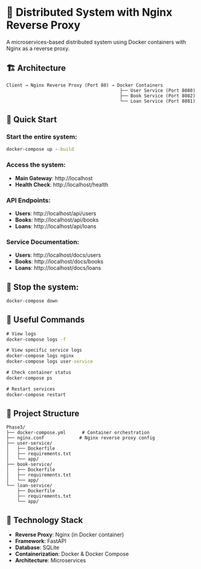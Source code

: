 # 🐳 Distributed System with Nginx Reverse Proxy

A microservices-based distributed system using Docker containers with Nginx as a reverse proxy.

## 🏗️ Architecture

```
Client → Nginx Reverse Proxy (Port 80) → Docker Containers
                                          ├── User Service (Port 8080)
                                          ├── Book Service (Port 8082)
                                          └── Loan Service (Port 8081)
```

## 🚀 Quick Start

### Start the entire system:
```cmd
docker-compose up --build
```

### Access the system:
- **Main Gateway**: http://localhost
- **Health Check**: http://localhost/health

### API Endpoints:
- **Users**: http://localhost/api/users
- **Books**: http://localhost/api/books
- **Loans**: http://localhost/api/loans

### Service Documentation:
- **Users**: http://localhost/docs/users
- **Books**: http://localhost/docs/books
- **Loans**: http://localhost/docs/loans

## 🛑 Stop the system:
```cmd
docker-compose down
```

## 🔧 Useful Commands

```cmd
# View logs
docker-compose logs -f

# View specific service logs
docker-compose logs nginx
docker-compose logs user-service

# Check container status
docker-compose ps

# Restart services
docker-compose restart
```

## 📁 Project Structure
```
Phase3/
├── docker-compose.yml      # Container orchestration
├── nginx.conf             # Nginx reverse proxy config
├── user-service/
│   ├── Dockerfile
│   ├── requirements.txt
│   └── app/
├── book-service/
│   ├── Dockerfile
│   ├── requirements.txt
│   └── app/
└── loan-service/
    ├── Dockerfile
    ├── requirements.txt
    └── app/
```

## 🔄 Technology Stack

- **Reverse Proxy**: Nginx (in Docker container)
- **Framework**: FastAPI
- **Database**: SQLite
- **Containerization**: Docker & Docker Compose
- **Architecture**: Microservices
